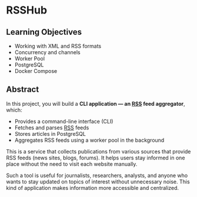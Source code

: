 # RSSHub

## Learning Objectives

- Working with XML and RSS formats
- Concurrency and channels
- Worker Pool
- PostgreSQL
- Docker Compose

## Abstract

In this project, you will build a **CLI application — an [RSS](https://en.wikipedia.org/wiki/RSS) feed aggregator**, which:

- Provides a command-line interface (CLI)
- Fetches and parses [RSS](https://en.wikipedia.org/wiki/RSS) feeds
- Stores articles in PostgreSQL
- Aggregates RSS feeds using a worker pool in the background

This is a service that collects publications from various sources that provide RSS feeds (news sites, blogs, forums). It helps users stay informed in one place without the need to visit each website manually.

Such a tool is useful for journalists, researchers, analysts, and anyone who wants to stay updated on topics of interest without unnecessary noise. This kind of application makes information more accessible and centralized.
